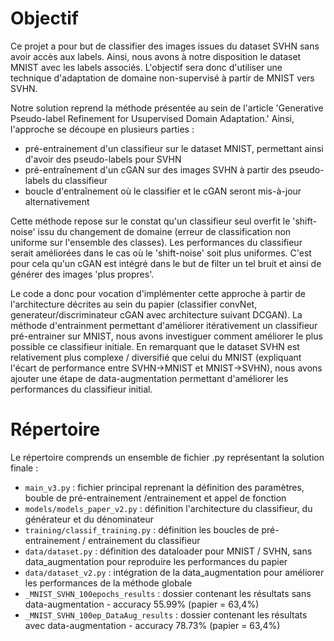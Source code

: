 # Objectif

Ce projet a pour but de classifier des images issues du dataset SVHN sans avoir accès aux labels. 
Ainsi, nous avons à notre disposition le dataset MNIST avec les labels associés. L'objectif sera donc d'utiliser une technique d'adaptation de domaine non-supervisé à partir de MNIST vers SVHN.

Notre solution reprend la méthode présentée au sein de l'article 'Generative Pseudo-label Refinement for Usupervised Domain Adaptation.'
Ainsi, l'approche se découpe en plusieurs parties :
- pré-entrainement d'un classifieur sur le dataset MNIST, permettant ainsi d'avoir des pseudo-labels pour SVHN
- pré-entraînement d'un cGAN sur des images SVHN à partir des pseudo-labels du classifieur
- boucle d'entraînement où le classifier et le cGAN seront mis-à-jour alternativement

Cette méthode repose sur le constat qu'un classifieur seul overfit le 'shift-noise' issu du changement de domaine (erreur de classification non uniforme sur l'ensemble des classes). Les performances du classifieur serait améliorées dans le cas où le 'shift-noise' soit plus uniformes. C'est pour cela qu'un cGAN est intégré dans le but de filter un tel bruit et ainsi de générer des images 'plus propres'.

Le code a donc pour vocation d'implémenter cette approche à partir de l'architecture décrites au sein du papier (classifier convNet, generateur/discriminateur cGAN avec architecture suivant DCGAN).
La méthode d'entrainment permettant d'améliorer itérativement un classifieur pré-entrainer sur MNIST, nous avons investiguer comment améliorer le plus possible ce classifieur initiale. En remarquant que le dataset SVHN est relativement plus complexe / diversifié que celui du MNIST (expliquant l'écart de performance entre SVHN->MNIST et MNIST->SVHN), nous avons ajouter une étape de data-augmentation permettant d'améliorer les performances du classifieur initial.

# Répertoire

Le répertoire comprends un ensemble de fichier .py représentant la solution finale :
- ```main_v3.py``` : fichier principal reprenant la définition des paramètres, bouble de pré-entrainement /entrainement et appel de fonction
- ```models/models_paper_v2.py``` : définition l'architecture du classifieur, du générateur et du dénominateur
- ```training/classif_training.py``` : définition les boucles de pré-entrainement / entrainement du classifieur
- ```data/dataset.py``` : définition des dataloader pour MNIST / SVHN, sans data_augmentation pour reproduire les performances du papier
- ```data/dataset_v2.py``` : intégration de la data_augmentation pour améliorer les performances de la méthode globale
- ```_MNIST_SVHN_100epochs_results``` : dossier contenant les résultats sans data-augmentation - accuracy 55.99% (papier = 63,4%)
- ```_MNIST_SVHN_100ep_DataAug_results``` : dossier contenant les résultats avec data-augmentation - accuracy 78.73% (papier = 63,4%)
